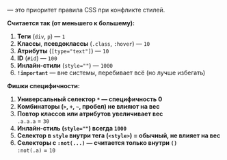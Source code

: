 — это приоритет правила CSS при конфликте стилей.

**Считается так (от меньшего к большему):**

1. **Теги** (`div`, `p`) — `1`
2. **Классы**, **псевдоклассы** (`.class`, `:hover`) — `10`
3. **Атрибуты** (`[type="text"]`) — `10`
4. **ID** (`#id`) — `100`
5. **Инлайн-стили** (`style=""`) — `1000`
6. **`!important`** — вне системы, перебивает всё (но лучше избегать)

**Фишки специфичности:**
1. **Универсальный селектор `*` — специфичность 0**
2. **Комбинаторы (`>`, `+`, `~`, пробел) не влияют на вес**
3. **Повтор классов или атрибутов увеличивает вес**  
    `.a.a.a` = `30`
4. **Инлайн-стиль (`style=""`) всегда `1000`**
5. **Селектор в `style` внутри тега (`<style>`) = обычный, не влияет на вес**
6. **Селекторы с `:not(...)` — считается только внутри `()`**  
    `:not(.a)` = `10`